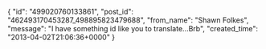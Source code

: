  {
   "id": "499020760133861",
   "post_id": "462493170453287_498895823479688",
   "from_name": "Shawn Folkes",
   "message": "I have something id like you to translate...Brb",
   "created_time": "2013-04-02T21:06:36+0000"
 }

